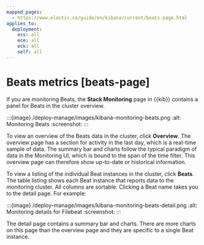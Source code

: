 ```yaml
---
mapped_pages:
  - https://www.elastic.co/guide/en/kibana/current/beats-page.html
applies_to:
  deployment:
    ess: all
    ece: all
    eck: all
    self: all
---
```




# Beats metrics [beats-page]


If you are monitoring Beats, the **Stack Monitoring** page in {{kib}} contains a panel for Beats in the cluster overview.

:::{image} /deploy-manage/images/kibana-monitoring-beats.png
:alt: Monitoring Beats
:screenshot:
:::

To view an overview of the Beats data in the cluster, click **Overview**. The overview page has a section for activity in the last day, which is a real-time sample of data. The summary bar and charts follow the typical paradigm of data in the Monitoring UI, which is bound to the span of the time filter. This overview page can therefore show up-to-date or historical information.

To view a listing of the individual Beat instances in the cluster, click **Beats**. The table listing shows each Beat instance that reports data to the monitoring cluster. All columns are sortable. Clicking a Beat name takes you to the detail page. For example:

:::{image} /deploy-manage/images/kibana-monitoring-beats-detail.png
:alt: Monitoring details for Filebeat
:screenshot:
:::

The detail page contains a summary bar and charts. There are more charts on this page than the overview page and they are specific to a single Beat instance.

